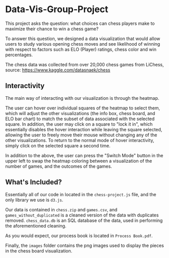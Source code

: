 # Data-Vis-Group-Project
This project asks the question: what choices can chess players make to maximize their chance to win a chess game? 

To answer this question, we designed a data visualization that would allow users to study various opening chess moves and see likelihood of winning with respect to factors such as ELO (Player) ratings, chess color and win percentages.

The chess data was collected from over 20,000 chess games from LiChess, source: https://www.kaggle.com/datasnaek/chess

## Interactivity

The main way of interacting with our visualization is through the heatmap.

The user can hover over individual squares of the heatmap to select them, which will adjust the other visualizations (the info box, chess board, and ELO bar chart) to match the subset of data associated with the selected square.  In addition, the user may click on a square to "lock it in", which essentially disables the hover interaction while leaving the square selected, allowing the user to freely move their mouse without changing any of the other visualizations.  To return to the normal mode of hover interactivity, simply click on the selected square a second time.

In addition to the above, the user can press the "Switch Mode" button in the upper left to swap the heatmap coloring between a visualization of the number of games, and the outcomes of the games.

## What's Included?

Essentially all of our code in located in the `chess-project.js` file, and the only library we use is `d3.js`.  

Our data is contained in `chess.zip` and `games.csv`, and `games_without_duplicated` is a cleaned version of the data with duplicates removed.  `chess_data.db` is an SQL database of the data, used in performing the aforementioned cleaning.

As you would expect, our process book is located in `Process Book.pdf`.

Finally, the `images` folder contains the png images used to display the pieces in the chess board visualization.